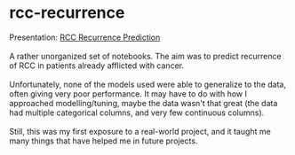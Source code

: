 # rcc-recurrence

Presentation: [RCC Recurrence Prediction](https://docs.google.com/presentation/d/1DmLmKmQNzqLNOZdI-sxlNvaq81jLnAhU/edit?usp=sharing&ouid=115563981610636075357&rtpof=true&sd=true) </br>
</br>
A rather unorganized set of notebooks. The aim was to predict recurrence of RCC in patients already afflicted with cancer. </br>
<br>
Unfortunately, none of the models used were able to generalize to the data, often giving very poor performance. It may have to do with how I approached modelling/tuning, maybe the data wasn't that great (the data had multiple categorical columns, and very few continuous columns). </br>
</br>
Still, this was my first exposure to a real-world project, and it taught me many things that have helped me in future projects.
